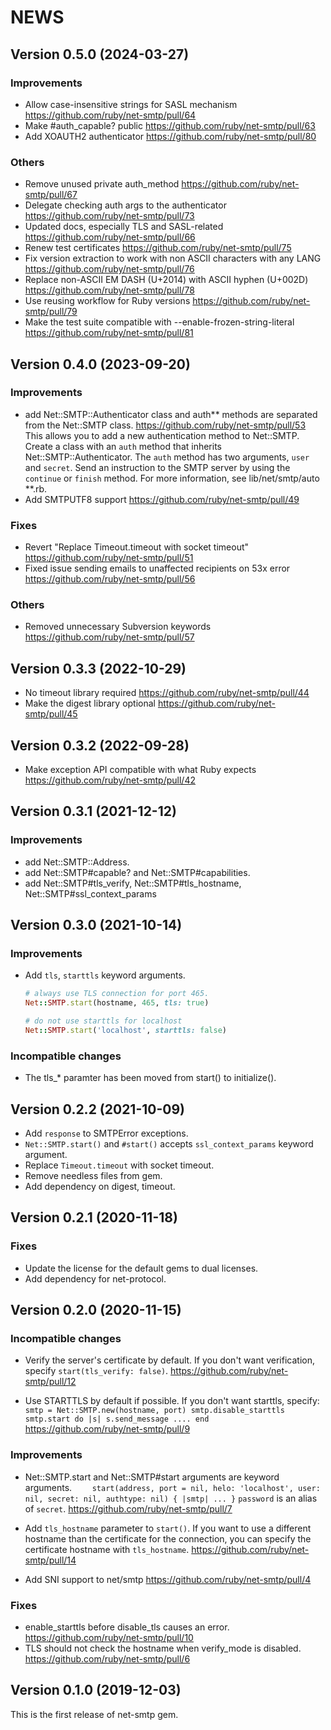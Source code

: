 # NEWS

## Version 0.5.0 (2024-03-27)

### Improvements

- Allow case-insensitive strings for SASL mechanism <https://github.com/ruby/net-smtp/pull/64>
- Make #auth_capable? public <https://github.com/ruby/net-smtp/pull/63>
- Add XOAUTH2 authenticator <https://github.com/ruby/net-smtp/pull/80>

### Others

- Remove unused private auth_method <https://github.com/ruby/net-smtp/pull/67>
- Delegate checking auth args to the authenticator <https://github.com/ruby/net-smtp/pull/73>
- Updated docs, especially TLS and SASL-related <https://github.com/ruby/net-smtp/pull/66>
- Renew test certificates <https://github.com/ruby/net-smtp/pull/75>
- Fix version extraction to work with non ASCII characters with any LANG <https://github.com/ruby/net-smtp/pull/76>
- Replace non-ASCII EM DASH (U+2014) with ASCII hyphen (U+002D) <https://github.com/ruby/net-smtp/pull/78>
- Use reusing workflow for Ruby versions <https://github.com/ruby/net-smtp/pull/79>
- Make the test suite compatible with --enable-frozen-string-literal <https://github.com/ruby/net-smtp/pull/81>

## Version 0.4.0 (2023-09-20)

### Improvements

- add Net::SMTP::Authenticator class and auth*\* methods are separated from the Net::SMTP class. <https://github.com/ruby/net-smtp/pull/53>
  This allows you to add a new authentication method to Net::SMTP.
  Create a class with an `auth` method that inherits Net::SMTP::Authenticator.
  The `auth` method has two arguments, `user` and `secret`.
  Send an instruction to the SMTP server by using the `continue` or `finish` method.
  For more information, see lib/net/smtp/auto *\*.rb.
- Add SMTPUTF8 support <https://github.com/ruby/net-smtp/pull/49>

### Fixes

- Revert "Replace Timeout.timeout with socket timeout" <https://github.com/ruby/net-smtp/pull/51>
- Fixed issue sending emails to unaffected recipients on 53x error <https://github.com/ruby/net-smtp/pull/56>

### Others

- Removed unnecessary Subversion keywords <https://github.com/ruby/net-smtp/pull/57>

## Version 0.3.3 (2022-10-29)

- No timeout library required <https://github.com/ruby/net-smtp/pull/44>
- Make the digest library optional <https://github.com/ruby/net-smtp/pull/45>

## Version 0.3.2 (2022-09-28)

- Make exception API compatible with what Ruby expects <https://github.com/ruby/net-smtp/pull/42>

## Version 0.3.1 (2021-12-12)

### Improvements

- add Net::SMTP::Address.
- add Net::SMTP#capable? and Net::SMTP#capabilities.
- add Net::SMTP#tls_verify, Net::SMTP#tls_hostname, Net::SMTP#ssl_context_params

## Version 0.3.0 (2021-10-14)

### Improvements

- Add `tls`, `starttls` keyword arguments.

  ```ruby
  # always use TLS connection for port 465.
  Net::SMTP.start(hostname, 465, tls: true)

  # do not use starttls for localhost
  Net::SMTP.start('localhost', starttls: false)
  ```

### Incompatible changes

- The tls\_\* paramter has been moved from start() to initialize().

## Version 0.2.2 (2021-10-09)

- Add `response` to SMTPError exceptions.
- `Net::SMTP.start()` and `#start()` accepts `ssl_context_params` keyword argument.
- Replace `Timeout.timeout` with socket timeout.
- Remove needless files from gem.
- Add dependency on digest, timeout.

## Version 0.2.1 (2020-11-18)

### Fixes

- Update the license for the default gems to dual licenses.
- Add dependency for net-protocol.

## Version 0.2.0 (2020-11-15)

### Incompatible changes

- Verify the server's certificate by default.
  If you don't want verification, specify `start(tls_verify: false)`.
  <https://github.com/ruby/net-smtp/pull/12>

- Use STARTTLS by default if possible.
  If you don't want starttls, specify:
  `     smtp = Net::SMTP.new(hostname, port)
    smtp.disable_starttls
    smtp.start do |s|
      s.send_message ....
    end
    `
  <https://github.com/ruby/net-smtp/pull/9>

### Improvements

- Net::SMTP.start and Net::SMTP#start arguments are keyword arguments.
  `     start(address, port = nil, helo: 'localhost', user: nil, secret: nil, authtype: nil) { |smtp| ... }
    `
  `password` is an alias of `secret`.
  <https://github.com/ruby/net-smtp/pull/7>

- Add `tls_hostname` parameter to `start()`.
  If you want to use a different hostname than the certificate for the connection, you can specify the certificate hostname with `tls_hostname`.
  <https://github.com/ruby/net-smtp/pull/14>

- Add SNI support to net/smtp <https://github.com/ruby/net-smtp/pull/4>

### Fixes

- enable_starttls before disable_tls causes an error. <https://github.com/ruby/net-smtp/pull/10>
- TLS should not check the hostname when verify_mode is disabled. <https://github.com/ruby/net-smtp/pull/6>

## Version 0.1.0 (2019-12-03)

This is the first release of net-smtp gem.
